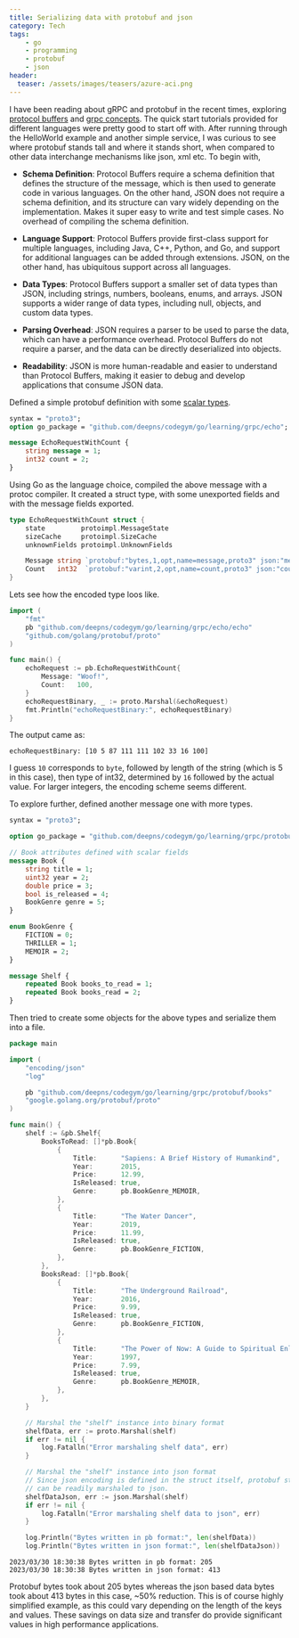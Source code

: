 ```yaml
---
title: Serializing data with protobuf and json
category: Tech
tags:
    - go
    - programming
    - protobuf
    - json
header:
  teaser: /assets/images/teasers/azure-aci.png
---
```


I have been reading about gRPC and protobuf in the recent times, exploring [protocol buffers](https://protobuf.dev/programming-guides/proto3/) and [grpc concepts](https://grpc.io/docs/what-is-grpc/core-concepts/). The quick start tutorials provided for different languages were pretty good to start off with. After running through the HelloWorld example and another simple service, I was curious to see where protobuf stands tall and where it stands short, when compared to other data interchange mechanisms like json, xml etc. To begin with,

- **Schema Definition**: Protocol Buffers require a schema definition that defines the structure of the message, which is then used to generate code in various languages. On the other hand, JSON does not require a schema definition, and its structure can vary widely depending on the implementation. Makes it super easy to write and test simple cases. No overhead of compiling the schema definition.

- **Language Support**: Protocol Buffers provide first-class support for multiple languages, including Java, C++, Python, and Go, and support for additional languages can be added through extensions. JSON, on the other hand, has ubiquitous support across all languages.

- **Data Types**: Protocol Buffers support a smaller set of data types than JSON, including strings, numbers, booleans, enums, and arrays. JSON supports a wider range of data types, including null, objects, and custom data types.

- **Parsing Overhead**: JSON requires a parser to be used to parse the data, which can have a performance overhead. Protocol Buffers do not require a parser, and the data can be directly deserialized into objects.

- **Readability**: JSON is more human-readable and easier to understand than Protocol Buffers, making it easier to debug and develop applications that consume JSON data.

Defined a simple protobuf definition with some [scalar types](https://protobuf.dev/programming-guides/proto3/#scalar).

```proto
syntax = "proto3";
option go_package = "github.com/deepns/codegym/go/learning/grpc/echo";

message EchoRequestWithCount {
    string message = 1;
    int32 count = 2;  
}
```

Using Go as the language choice, compiled the above message with a protoc compiler. It created a struct type, with some unexported fields and with the message fields exported.

```go
type EchoRequestWithCount struct {
	state         protoimpl.MessageState
	sizeCache     protoimpl.SizeCache
	unknownFields protoimpl.UnknownFields

	Message string `protobuf:"bytes,1,opt,name=message,proto3" json:"message,omitempty"`
	Count   int32  `protobuf:"varint,2,opt,name=count,proto3" json:"count,omitempty"`
}
```

Lets see how the encoded type loos like.

```go
import (
    "fmt"
    pb "github.com/deepns/codegym/go/learning/grpc/echo/echo"
    "github.com/golang/protobuf/proto"
)

func main() {
	echoRequest := pb.EchoRequestWithCount{
		Message: "Woof!",
		Count:   100,
	}
	echoRequestBinary, _ := proto.Marshal(&echoRequest)
	fmt.Println("echoRequestBinary:", echoRequestBinary)
}
```

The output came as:

```console
echoRequestBinary: [10 5 87 111 111 102 33 16 100]
```

I guess `10` corresponds to `byte`, followed by length of the string (which is 5 in this case), then type of int32, determined by `16` followed by the actual value. For larger integers, the encoding scheme seems different.

To explore further, defined another message one with more types.

```proto
syntax = "proto3";

option go_package = "github.com/deepns/codegym/go/learning/grpc/protobuf/books";

// Book attributes defined with scalar fields
message Book {
    string title = 1;
    uint32 year = 2;
    double price = 3;
    bool is_released = 4;
    BookGenre genre = 5;
}

enum BookGenre {
    FICTION = 0;
    THRILLER = 1;
    MEMOIR = 2;
}

message Shelf { 
    repeated Book books_to_read = 1;
    repeated Book books_read = 2;
}
```

Then tried to create some objects for the above types and serialize them into a file.

```go
package main

import (
	"encoding/json"
	"log"

	pb "github.com/deepns/codegym/go/learning/grpc/protobuf/books"
	"google.golang.org/protobuf/proto"
)

func main() {
    shelf := &pb.Shelf{
		BooksToRead: []*pb.Book{
			{
				Title:      "Sapiens: A Brief History of Humankind",
				Year:       2015,
				Price:      12.99,
				IsReleased: true,
				Genre:      pb.BookGenre_MEMOIR,
			},
			{
				Title:      "The Water Dancer",
				Year:       2019,
				Price:      11.99,
				IsReleased: true,
				Genre:      pb.BookGenre_FICTION,
			},
		},
		BooksRead: []*pb.Book{
			{
				Title:      "The Underground Railroad",
				Year:       2016,
				Price:      9.99,
				IsReleased: true,
				Genre:      pb.BookGenre_FICTION,
			},
			{
				Title:      "The Power of Now: A Guide to Spiritual Enlightenment",
				Year:       1997,
				Price:      7.99,
				IsReleased: true,
				Genre:      pb.BookGenre_MEMOIR,
			},
		},
	}

	// Marshal the "shelf" instance into binary format
	shelfData, err := proto.Marshal(shelf)
	if err != nil {
		log.Fatalln("Error marshaling shelf data", err)
	}

    // Marshal the "shelf" instance into json format
	// Since json encoding is defined in the struct itself, protobuf struct
	// can be readily marshaled to json.
	shelfDataJson, err := json.Marshal(shelf)
	if err != nil {
		log.Fatalln("Error marshaling shelf data to json", err)
	}

    log.Println("Bytes written in pb format:", len(shelfData))
	log.Println("Bytes written in json format:", len(shelfDataJson))
```

```console
2023/03/30 18:30:38 Bytes written in pb format: 205
2023/03/30 18:30:38 Bytes written in json format: 413
```

Protobuf bytes took about 205 bytes whereas the json based data bytes took about 413 bytes in this case, ~50% reduction. This is of course highly simplified example, as this could vary depending on the length of the keys and values. These savings on data size and transfer do provide significant values in high performance applications.

